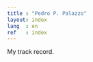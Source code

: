 ```yaml
---
title : "Pedro P. Palazzo"
layout: index
lang  : en
ref   : index
---
```


<p>My track record.</p>

